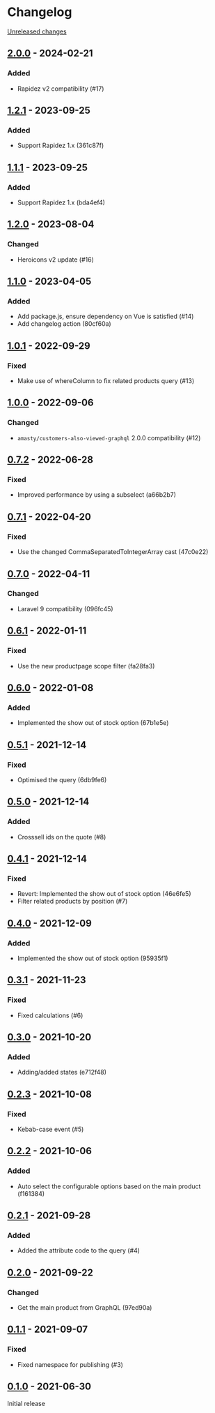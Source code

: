 # Changelog 

[Unreleased changes](https://github.com/rapidez/amasty-automatic-related-products/compare/2.0.0...master)
## [2.0.0](https://github.com/rapidez/amasty-automatic-related-products/releases/tag/2.0.0) - 2024-02-21

### Added

- Rapidez v2 compatibility (#17)

## [1.2.1](https://github.com/rapidez/amasty-automatic-related-products/releases/tag/1.2.1) - 2023-09-25

### Added

- Support Rapidez 1.x (361c87f)

## [1.1.1](https://github.com/rapidez/amasty-automatic-related-products/releases/tag/1.1.1) - 2023-09-25

### Added

- Support Rapidez 1.x (bda4ef4)

## [1.2.0](https://github.com/rapidez/amasty-automatic-related-products/releases/tag/1.2.0) - 2023-08-04

### Changed

- Heroicons v2 update (#16)

## [1.1.0](https://github.com/rapidez/amasty-automatic-related-products/releases/tag/1.1.0) - 2023-04-05

### Added

- Add package.js, ensure dependency on Vue is satisfied (#14)
- Add changelog action (80cf60a)

## [1.0.1](https://github.com/rapidez/amasty-automatic-related-products/releases/tag/1.0.1) - 2022-09-29

### Fixed

- Make use of whereColumn to fix related products query (#13)

## [1.0.0](https://github.com/rapidez/amasty-automatic-related-products/releases/tag/1.0.0) - 2022-09-06

### Changed

- `amasty/customers-also-viewed-graphql` 2.0.0 compatibility (#12)

## [0.7.2](https://github.com/rapidez/amasty-automatic-related-products/releases/tag/0.7.2) - 2022-06-28

### Fixed

- Improved performance by using a subselect (a66b2b7)

## [0.7.1](https://github.com/rapidez/amasty-automatic-related-products/releases/tag/0.7.1) - 2022-04-20

### Fixed

- Use the changed CommaSeparatedToIntegerArray cast (47c0e22)

## [0.7.0](https://github.com/rapidez/amasty-automatic-related-products/releases/tag/0.7.0) - 2022-04-11

### Changed

- Laravel 9 compatibility (096fc45)

## [0.6.1](https://github.com/rapidez/amasty-automatic-related-products/releases/tag/0.6.1) - 2022-01-11

### Fixed

- Use the new productpage scope filter (fa28fa3)

## [0.6.0](https://github.com/rapidez/amasty-automatic-related-products/releases/tag/0.6.0) - 2022-01-08

### Added

- Implemented the show out of stock option (67b1e5e)

## [0.5.1](https://github.com/rapidez/amasty-automatic-related-products/releases/tag/0.5.1) - 2021-12-14

### Fixed

- Optimised the query (6db9fe6)

## [0.5.0](https://github.com/rapidez/amasty-automatic-related-products/releases/tag/0.5.0) - 2021-12-14

### Added

- Crosssell ids on the quote (#8)

## [0.4.1](https://github.com/rapidez/amasty-automatic-related-products/releases/tag/0.4.1) - 2021-12-14

### Fixed

- Revert: Implemented the show out of stock option (46e6fe5)
- Filter related products by position (#7)

## [0.4.0](https://github.com/rapidez/amasty-automatic-related-products/releases/tag/0.4.0) - 2021-12-09

### Added

- Implemented the show out of stock option (95935f1)

## [0.3.1](https://github.com/rapidez/amasty-automatic-related-products/releases/tag/0.3.1) - 2021-11-23

### Fixed

- Fixed calculations (#6)

## [0.3.0](https://github.com/rapidez/amasty-automatic-related-products/releases/tag/0.3.0) - 2021-10-20

### Added

- Adding/added states (e712f48)

## [0.2.3](https://github.com/rapidez/amasty-automatic-related-products/releases/tag/0.2.3) - 2021-10-08

### Fixed

- Kebab-case event (#5)

## [0.2.2](https://github.com/rapidez/amasty-automatic-related-products/releases/tag/0.2.2) - 2021-10-06

### Added

- Auto select the configurable options based on the main product (f161384)

## [0.2.1](https://github.com/rapidez/amasty-automatic-related-products/releases/tag/0.2.1) - 2021-09-28

### Added

- Added the attribute code to the query (#4)

## [0.2.0](https://github.com/rapidez/amasty-automatic-related-products/releases/tag/0.2.0) - 2021-09-22

### Changed

- Get the main product from GraphQL (97ed90a)

## [0.1.1](https://github.com/rapidez/amasty-automatic-related-products/releases/tag/0.1.1) - 2021-09-07

### Fixed

- Fixed namespace for publishing (#3)

## [0.1.0](https://github.com/rapidez/amasty-automatic-related-products/releases/tag/0.1.0) - 2021-06-30

Initial release

